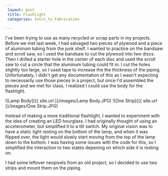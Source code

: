 ```yaml
---
 layout: post
 title: Flashlight
 categories: Intro_to_Fabrication
 
---
```


I've been trying to use as many recycled or scrap parts in my projects. Before we met last week, I had salvaged two pieces of plywood and a piece of aluminum tubing from the junk shelf. I wanted to practice on the bandsaw and scroll saw, so I used the bandsaw to cut the plywood into two discs. Then I drilled a starter hole in the center of each disc and used the scroll saw to cut a circle that the aluminum tubing could fit in. I cut the holes slightly too large, so I used tape to increase the the thickness of the piping. Unfortunately, I didn't get any documentation of this as I wasn't expecting to necessarily use those pieces in a project, but once I'd assembled the pieces and we met for class, I realized I could use the body for the flashlight.
 
![Lamp Body]({{ site.url }}/images/Lamp Body.JPG) 
![One Strip]({{ site.url }}/images/One Strip.JPG)

Instead of making a more traditional flashlight, I wanted to experiment with the idea of creating an LED hourglass. I had originally thought of using an accelerometer, but simplified it to a tilt switch. My original vision was to have a static light resting on the bottom of the lamp, and when it was flipped over, the light would slowly start moving from the top of the lamp down to the bottom. I was having some issues with the code for this, so I simplified the interaction to two states depening on which side it is resting on. 

 I had some leftover neopixels from an old project, so I decided to use two strips and mount them on the piping. 

